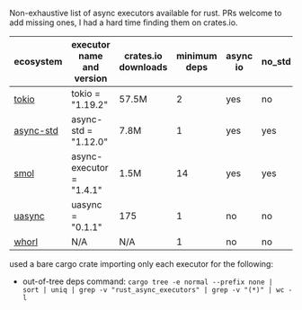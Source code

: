 Non-exhaustive list of async executors available for rust. PRs welcome to add missing ones, I had a hard time finding them on crates.io.

| ecosystem | executor name and version | crates.io downloads  | minimum deps   | async io  | no_std | lib size |
|---|---|---|---|---|---|---|
| [tokio](https://crates.io/crates/tokio) | tokio = "1.19.2" | 57.5M | 2 |  yes | no | 581kB |
| [async-std](https://crates.io/crates/async-std) | async-std = "1.12.0" | 7.8M | 1  |  yes | yes | 215kB |
| [smol](https://crates.io/crates/smol) | async-executor = "1.4.1"  | 1.5M | 14 | yes | yes | 15.5kB |
| [uasync](https://crates.io/crates/uasync) | uasync = "0.1.1"  | 175  | 1 | no | no | 12.4kB |
| [whorl](https://github.com/mgattozzi/whorl) | N/A | N/A  | 1 | no | no | N/A |

used a bare cargo crate importing only each executor for the following: 
- out-of-tree deps command: `cargo tree -e normal --prefix none | sort | uniq | grep -v "rust_async_executors" | grep -v "(*)" | wc -l`